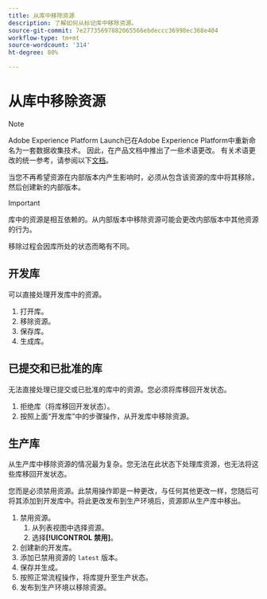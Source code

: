 ```yaml
---
title: 从库中移除资源
description: 了解如何从标记库中移除资源。
source-git-commit: 7e27735697882065566ebdeccc36998ec368e404
workflow-type: tm+mt
source-wordcount: '314'
ht-degree: 80%

---
```


# 从库中移除资源

>[!NOTE]
>
>Adobe Experience Platform Launch已在Adobe Experience Platform中重新命名为一套数据收集技术。 因此，在产品文档中推出了一些术语更改。 有关术语更改的统一参考，请参阅以下[文档](../../term-updates.md)。

当您不再希望资源在内部版本内产生影响时，必须从包含该资源的库中将其移除，然后创建新的内部版本。

>[!IMPORTANT]
>
>库中的资源是相互依赖的。从内部版本中移除资源可能会更改内部版本中其他资源的行为。

移除过程会因库所处的状态而略有不同。

## 开发库

可以直接处理开发库中的资源。

1. 打开库。
1. 移除资源。
1. 保存库。
1. 生成库。

## 已提交和已批准的库

无法直接处理已提交或已批准的库中的资源。您必须将库移回开发状态。

1. 拒绝库（将库移回开发状态）。
1. 按照上面“开发库”中的步骤操作，从开发库中移除资源。

## 生产库

从生产库中移除资源的情况最为复杂。您无法在此状态下处理库资源，也无法将这些库移回开发状态。

您而是必须禁用资源。此禁用操作即是一种更改，与任何其他更改一样，您随后可将其添加到开发库中。将此更改发布到生产环境后，资源即从生产库中移出。

1. 禁用资源。
   1. 从列表视图中选择资源。
   1. 选择&#x200B;**[!UICONTROL 禁用]**。
1. 创建新的开发库。
1. 添加已禁用资源的 `latest` 版本。
1. 保存并生成。
1. 按照正常流程操作，将库提升至生产状态。
1. 发布到生产环境以移除资源。
